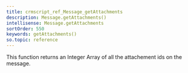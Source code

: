 ```yaml
---
title: crmscript_ref_Message_getAttachments
description: Message.getAttachments()
intellisense: Message.getAttachments
sortOrder: 550
keywords: getAttachments()
so.topic: reference
---
```


This function returns an Integer Array of all the attachement ids on the message.


